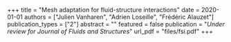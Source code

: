 +++
title = "Mesh adaptation for fluid-structure interactions"
date = 2020-01-01
authors = ["Julien Vanharen", "Adrien Loseille", "Frédéric Alauzet"]
publication_types = ["2"]
abstract = ""
featured = false
publication = "*Under review for Journal of Fluids and Structures*"
url_pdf = "files/fsi.pdf"
+++

